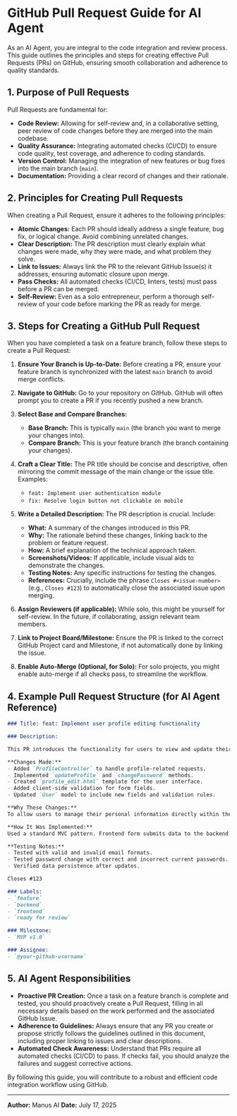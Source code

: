 # GitHub Pull Request Guide for AI Agent

As an AI Agent, you are integral to the code integration and review process. This guide outlines the principles and steps for creating effective Pull Requests (PRs) on GitHub, ensuring smooth collaboration and adherence to quality standards.

## 1. Purpose of Pull Requests

Pull Requests are fundamental for:

*   **Code Review:** Allowing for self-review and, in a collaborative setting, peer review of code changes before they are merged into the main codebase.
*   **Quality Assurance:** Integrating automated checks (CI/CD) to ensure code quality, test coverage, and adherence to coding standards.
*   **Version Control:** Managing the integration of new features or bug fixes into the main branch (`main`).
*   **Documentation:** Providing a clear record of changes and their rationale.

## 2. Principles for Creating Pull Requests

When creating a Pull Request, ensure it adheres to the following principles:

*   **Atomic Changes:** Each PR should ideally address a single feature, bug fix, or logical change. Avoid combining unrelated changes.
*   **Clear Description:** The PR description must clearly explain what changes were made, why they were made, and what problem they solve.
*   **Link to Issues:** Always link the PR to the relevant GitHub Issue(s) it addresses, ensuring automatic closure upon merge.
*   **Pass Checks:** All automated checks (CI/CD, linters, tests) must pass before a PR can be merged.
*   **Self-Review:** Even as a solo entrepreneur, perform a thorough self-review of your code before marking the PR as ready for merge.

## 3. Steps for Creating a GitHub Pull Request

When you have completed a task on a feature branch, follow these steps to create a Pull Request:

1.  **Ensure Your Branch is Up-to-Date:** Before creating a PR, ensure your feature branch is synchronized with the latest `main` branch to avoid merge conflicts.

2.  **Navigate to GitHub:** Go to your repository on GitHub. GitHub will often prompt you to create a PR if you recently pushed a new branch.

3.  **Select Base and Compare Branches:**
    *   **Base Branch:** This is typically `main` (the branch you want to merge your changes into).
    *   **Compare Branch:** This is your feature branch (the branch containing your changes).

4.  **Craft a Clear Title:** The PR title should be concise and descriptive, often mirroring the commit message of the main change or the issue title. Examples:
    *   `feat: Implement user authentication module`
    *   `fix: Resolve login button not clickable on mobile`

5.  **Write a Detailed Description:** The PR description is crucial. Include:
    *   **What:** A summary of the changes introduced in this PR.
    *   **Why:** The rationale behind these changes, linking back to the problem or feature request.
    *   **How:** A brief explanation of the technical approach taken.
    *   **Screenshots/Videos:** If applicable, include visual aids to demonstrate the changes.
    *   **Testing Notes:** Any specific instructions for testing the changes.
    *   **References:** Crucially, include the phrase `Closes #<issue-number>` (e.g., `Closes #123`) to automatically close the associated issue upon merging.

6.  **Assign Reviewers (if applicable):** While solo, this might be yourself for self-review. In the future, if collaborating, assign relevant team members.

7.  **Link to Project Board/Milestone:** Ensure the PR is linked to the correct GitHub Project card and Milestone, if not automatically done by linking the issue.

8.  **Enable Auto-Merge (Optional, for Solo):** For solo projects, you might enable auto-merge if all checks pass, to streamline the workflow.

## 4. Example Pull Request Structure (for AI Agent Reference)

```markdown
### Title: feat: Implement user profile editing functionality

### Description:

This PR introduces the functionality for users to view and update their profile information. It addresses the requirements outlined in Issue #123.

**Changes Made:**
- Added `ProfileController` to handle profile-related requests.
- Implemented `updateProfile` and `changePassword` methods.
- Created `profile_edit.html` template for the user interface.
- Added client-side validation for form fields.
- Updated `User` model to include new fields and validation rules.

**Why These Changes:**
To allow users to manage their personal information directly within the application, improving user experience and data accuracy as per the product roadmap.

**How It Was Implemented:**
Used a standard MVC pattern. Frontend form submits data to the backend API, which then updates the database. Password changes involve hashing and salting.

**Testing Notes:**
- Tested with valid and invalid email formats.
- Tested password change with correct and incorrect current passwords.
- Verified data persistence after updates.

Closes #123

### Labels:
- `feature`
- `backend`
- `frontend`
- `ready for review`

### Milestone:
- `MVP v1.0`

### Assignee:
- `@your-github-username`
```

## 5. AI Agent Responsibilities

*   **Proactive PR Creation:** Once a task on a feature branch is complete and tested, you should proactively create a Pull Request, filling in all necessary details based on the work performed and the associated GitHub Issue.
*   **Adherence to Guidelines:** Always ensure that any PR you create or propose strictly follows the guidelines outlined in this document, including proper linking to issues and clear descriptions.
*   **Automated Check Awareness:** Understand that PRs require all automated checks (CI/CD) to pass. If checks fail, you should analyze the failures and suggest corrective actions.

By following this guide, you will contribute to a robust and efficient code integration workflow using GitHub.

---

**Author:** Manus AI
**Date:** July 17, 2025


